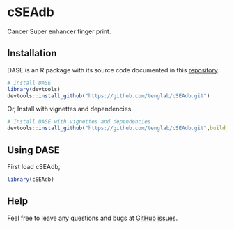 # cSEAdb
Cancer Super enhancer finger print.


## Installation

DASE is an R package with its source code documented in this [repository](https://github.com/tenglab/cSEAdb).


```R
# Install DASE
library(devtools)
devtools::install_github("https://github.com/tenglab/cSEAdb.git")
```

Or, Install with vignettes and dependencies.

```R
# Install DASE with vignettes and dependencies
devtools::install_github("https://github.com/tenglab/cSEAdb.git",build_vignettes = TRUE)
```

## Using DASE
First load cSEAdb,
```R
library(cSEAdb)
```

## Help
Feel free to leave any questions and bugs at [GitHub issues](https://github.com/tenglab/cSEAdb/issues).
